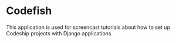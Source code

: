 Codefish
======================

This application is used for screencast tutorials about how to set up Codeship projects with Django applications.
